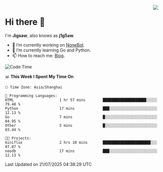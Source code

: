 <a href="#">
  <img align="right" src="https://github-readme-stats.vercel.app/api?username=j1g5awi&count_private=true&show_icons=true&title_color=80070B&text_color=B3B3B3&bg_color=212121&icon_color=80070B" />
</a>

# Hi there 👋

I'm **Jigsaw**, also knows as **j1g5aw**.

- 🔭 I’m currently working on [NoneBot](https://github.com/nonebot).
- 🌱 I’m currently learning Go and Python.
- 📫 How to reach me: [Blog](https://blog.maddestroyer.xyz/).

<!--START_SECTION:waka-->
![Code Time](http://img.shields.io/badge/Code%20Time-1%2C889%20hrs%205%20mins-blue)

📊 **This Week I Spent My Time On** 

```text
🕑︎ Time Zone: Asia/Shanghai

💬 Programming Languages: 
HTML                     1 hr 57 mins        ████████████████████░░░░░   79.48 % 
Python                   17 mins             ███░░░░░░░░░░░░░░░░░░░░░░   12.13 % 
Go                       7 mins              █░░░░░░░░░░░░░░░░░░░░░░░░   04.95 % 
Other                    5 mins              █░░░░░░░░░░░░░░░░░░░░░░░░   03.44 % 

🐱‍💻 Projects: 
miniflux                 2 hrs 10 mins       ██████████████████████░░░   87.87 % 
neodb                    17 mins             ███░░░░░░░░░░░░░░░░░░░░░░   12.13 % 
```


 Last Updated on 21/07/2025 04:38:29 UTC
<!--END_SECTION:waka-->
